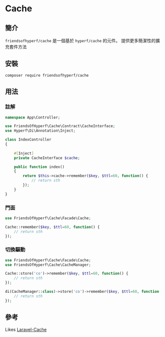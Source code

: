 # Cache

## 簡介

`friendsofhyperf/cache` 是一個基於 `hyperf/cache` 的元件。 提供更多簡潔性的擴充套件方法

## 安裝

```shell
composer require friendsofhyperf/cache
```

## 用法

### 註解

```php
namespace App\Controller;

use FriendsOfHyperf\Cache\Contract\CacheInterface;
use Hyperf\Di\Annotation\Inject;

class IndexController
{
   
    #[Inject]
    private CacheInterface $cache;

    public function index()
    {
        return $this->cache->remember($key, $ttl=60, function() {
            // return sth
        });
    }
}
```

### 門面

```php
use FriendsOfHyperf\Cache\Facade\Cache;

Cache::remember($key, $ttl=60, function() {
    // return sth
});
```

### 切換驅動

```php
use FriendsOfHyperf\Cache\Facade\Cache;
use FriendsOfHyperf\Cache\CacheManager;

Cache::store('co')->remember($key, $ttl=60, function() {
    // return sth
});

di(CacheManager::class)->store('co')->remember($key, $ttl=60, function() {
    // return sth
});
```

## 參考

Likes [Laravel-Cache](https://laravel.com/docs/8.x/cache)
